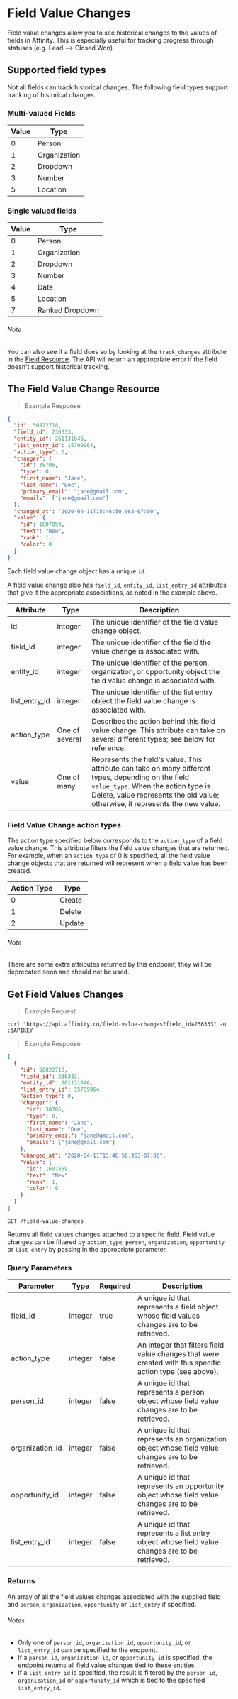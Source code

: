 # Field Value Changes

Field value changes allow you to see historical changes to the values of fields in Affinity.
This is especially useful for tracking progress through statuses (e.g. Lead --> Closed Won).

## Supported field types

Not all fields can track historical changes. The following field types support tracking of
historical changes.

### Multi-valued Fields

| Value | Type                    |
| ----- | ----------------------- |
| 0     | Person                  |
| 1     | Organization            |
| 2     | Dropdown                |
| 3     | Number                  |
| 5     | Location                |

### Single valued fields

| Value | Type                    |
| ----- | ----------------------- |
| 0     | Person                  |
| 1     | Organization            |
| 2     | Dropdown                |
| 3     | Number                  |
| 4     | Date                    |
| 5     | Location                |
| 7     | Ranked Dropdown         |

<aside class="notice">
  <h6>Note</h6>
  <p>You can also see if a field does so by looking at the <code>track_changes</code> attribute in the <a href="#get-fields">Field Resource</a>. The API will return an appropriate error if the field doesn't support historical tracking.</p>
</aside>

## The Field Value Change Resource

> Example Response

```json
{
  "id": 50822718,
  "field_id": 236333,
  "entity_id": 261131046,
  "list_entry_id": 15709964,
  "action_type": 0,
  "changer": {
    "id": 38706,
    "type": 0,
    "first_name": "Jane",
    "last_name": "Doe",
    "primary_email": "jane@gmail.com",
    "emails": ["jane@gmail.com"]
  },
  "changed_at": "2020-04-11T15:46:50.963-07:00",
  "value": {
    "id": 1607859,
    "text": "New",
    "rank": 1,
    "color": 0
  }
}
```

Each field value change object has a unique `id`.

A field value change also has `field_id`, `entity_id`, `list_entry_id` attributes that give it the
appropriate associations, as noted in the example above.

| Attribute     | Type           | Description                                                                                                                                                                                                                 |
| ------------- | -------------- | --------------------------------------------------------------------------------------------------------------------------------------------------------------------------------------------------------------------------- |
| id            | integer        | The unique identifier of the field value change object.                                                                                                                                                                     |
| field_id      | integer        | The unique identifier of the field the value change is associated with.                                                                                                                                                     |
| entity_id     | integer        | The unique identifier of the person, organization, or opportunity object the field value change is associated with.                                                                                                         |
| list_entry_id | integer        | The unique identifier of the list entry object the field value change is associated with.                                                                                                                                   |
| action_type   | One of several | Describes the action behind this field value change. This attribute can take on several different types; see below for reference.                                                                                           |
| value         | One of many    | Represents the field's value. This attribute can take on many different types, depending on the field `value_type`. When the action type is Delete, value represents the old value; otherwise, it represents the new value. |

### Field Value Change action types

The action type specified below corresponds to the `action_type` of a field value change.
This attribute filters the field value changes that are returned. For example,
when an `action_type` of 0 is specified, all the field value change objects that are returned
will represent when a field value has been created.

| Action Type | Type   |
| ----------- | ------ |
| 0           | Create |
| 1           | Delete |
| 2           | Update |

<aside class="notice">
  <h6>Note</h6>
  <p>There are some extra attributes returned by this endpoint; they will be deprecated soon and should not be used.</p>
</aside>

## Get Field Values Changes

> Example Request

```shell
curl "https://api.affinity.co/field-value-changes?field_id=236333" -u :$APIKEY
```

> Example Response

```json
[
  {
    "id": 50822718,
    "field_id": 236333,
    "entity_id": 261131046,
    "list_entry_id": 15709964,
    "action_type": 0,
    "changer": {
      "id": 38706,
      "type": 0,
      "first_name": "Jane",
      "last_name": "Doe",
      "primary_email": "jane@gmail.com",
      "emails": ["jane@gmail.com"]
    },
    "changed_at": "2020-04-11T15:46:50.963-07:00",
    "value": {
      "id": 1607859,
      "text": "New",
      "rank": 1,
      "color": 0
    }
  }
]
```

`GET /field-value-changes`

Returns all field values changes attached to a specific field. Field value changes can be filtered by `action_type`, `person`, `organization`, `opportunity` or `list_entry` by passing in the appropriate parameter.

### Query Parameters

| Parameter       | Type    | Required | Description                                                                                               |
| --------------- | ------- | -------- | --------------------------------------------------------------------------------------------------------- |
| field_id        | integer | true     | A unique id that represents a field object whose field values changes are to be retrieved.                |
| action_type     | integer | false    | An integer that filters field value changes that were created with this specific action type (see above). |
| person_id       | integer | false    | A unique id that represents a person object whose field value changes are to be retrieved.                |
| organization_id | integer | false    | A unique id that represents an organization object whose field value changes are to be retrieved.         |
| opportunity_id  | integer | false    | A unique id that represents an opportunity object whose field value changes are to be retrieved.          |
| list_entry_id   | integer | false    | A unique id that represents a list entry object whose field value changes are to be retrieved.            |

### Returns

An array of all the field values changes associated with the supplied field and `person`, `organization`, `opportunity` or `list_entry` if specified.

<aside class="notice">
  <h6>Notes</h6>
  <ul>
    <li>Only one of <code>person_id</code>, <code>organization_id</code>, <code>opportunity_id</code>, or <code>list_entry_id</code> can be specified to the endpoint.</li>
    <li>If a <code>person_id</code>, <code>organization_id</code>, or <code>opportunity_id</code> is specified, the endpoint returns all field value changes tied to these entities.</li>
    <li>If a <code>list_entry_id</code> is specified, the result is filtered by the <code>person_id</code>, <code>organization_id</code> or <code>opportunity_id</code> which is tied to the specified <code>list_entry_id</code>.</li>
  </ul>
</aside>
